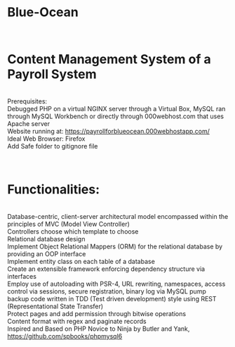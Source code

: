 # Blue-Ocean
# <br>Content Management System of a Payroll System
<br>Prerequisites:
<br>Debugged PHP on a virtual NGINX server through a Virtual Box, MySQL ran through MySQL Workbench 
or directly through 000webhost.com that uses Apache server
<br>Website running at: https://payrollforblueocean.000webhostapp.com/
<br>Ideal Web Browser: Firefox
<br>Add Safe folder to gitignore file
# <br>Functionalities:
<br>Database-centric, client-server architectural model encompassed within the principles of MVC (Model View Controller)
<br>Controllers choose which template to choose
<br>Relational database design
<br>Implement Object Relational Mappers (ORM) for the relational database by providing an OOP interface
<br>Implement entity class on each table of a database
<br>Create an extensible framework enforcing dependency structure via interfaces
<br>Employ use of autoloading with PSR-4, URL rewriting, namespaces, access control via sessions, secure registration, binary log via MySQL pump backup
code written in TDD (Test driven development) style using REST (Representational State Transfer)
<br>Protect pages and add permission through bitwise operations
<br>Content format with regex and paginate records
<br>Inspired and Based on PHP Novice to Ninja by Butler and Yank, https://github.com/spbooks/phpmysql6
